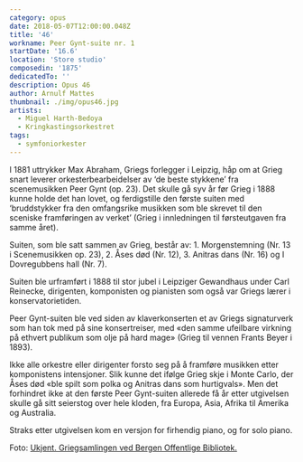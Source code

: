 ```yaml
---
category: opus
date: 2018-05-07T12:00:00.048Z
title: '46'
workname: Peer Gynt-suite nr. 1
startDate: '16.6'
location: 'Store studio'
composedin: '1875'
dedicatedTo: ''
description: Opus 46
author: Arnulf Mattes
thumbnail: ./img/opus46.jpg
artists:
  - Miguel Harth-Bedoya
  - Kringkastingsorkestret
tags:
  - symfoniorkester
---
```

I 1881 uttrykker Max Abraham, Griegs forlegger i Leipzig, håp om at Grieg snart leverer orkesterbearbeidelser av ‘de beste stykkene’ fra scenemusikken Peer Gynt (op. 23). Det skulle gå syv år før Grieg i 1888 kunne holde det han lovet, og ferdigstille den første suiten med ‘bruddstykker fra den omfangsrike musikken som ble skrevet til den sceniske framføringen av verket’ (Grieg i innledningen til førsteutgaven fra samme året).

Suiten, som ble satt sammen av Grieg, består av: 1. Morgenstemning (Nr. 13 i Scenemusikken op. 23), 2. Åses død (Nr. 12), 3. Anitras dans (Nr. 16) og I Dovregubbens hall (Nr. 7).

Suiten ble urframført i 1888 til stor jubel i Leipziger Gewandhaus under Carl Reinecke, dirigenten, komponisten og pianisten som også var Griegs lærer i konservatorietiden.

Peer Gynt-suiten ble ved siden av klaverkonserten et av Griegs signaturverk som han tok med på sine konsertreiser, med «den samme ufeilbare virkning på ethvert publikum som olje på hard mage» (Grieg til vennen Frants Beyer i 1893).

Ikke alle orkestre eller dirigenter forsto seg på å framføre musikken etter komponistens intensjoner. Slik kunne det ifølge Grieg skje i Monte Carlo, der Åses død «ble spilt som polka og Anitras dans som hurtigvals». Men det forhindret ikke at den første Peer Gynt-suiten allerede få år etter utgivelsen skulle gå sitt seierstog over hele kloden, fra Europa, Asia, Afrika til Amerika og Australia.

Straks etter utgivelsen kom en versjon for firhendig piano, og for solo piano.

Foto: <a href="http://www.bergen.folkebibl.no/cgi-bin/websok-grieg?tnr=241823" target="_blank">Ukjent. Griegsamlingen ved Bergen Offentlige Bibliotek.</a>
